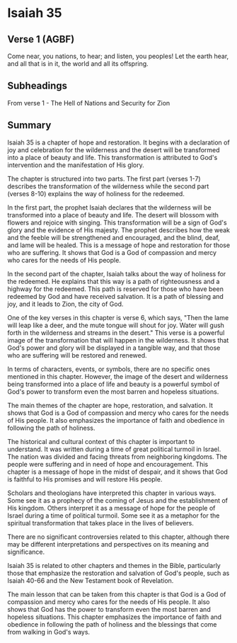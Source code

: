 # Isaiah 35

## Verse 1 (AGBF)

Come near, you nations, to hear; and listen, you peoples! Let the earth hear, and all that is in it, the world and all its offspring.

## Subheadings

From verse 1 - The Hell of Nations and Security for Zion

## Summary

Isaiah 35 is a chapter of hope and restoration. It begins with a declaration of joy and celebration for the wilderness and the desert will be transformed into a place of beauty and life. This transformation is attributed to God's intervention and the manifestation of His glory.

The chapter is structured into two parts. The first part (verses 1-7) describes the transformation of the wilderness while the second part (verses 8-10) explains the way of holiness for the redeemed.

In the first part, the prophet Isaiah declares that the wilderness will be transformed into a place of beauty and life. The desert will blossom with flowers and rejoice with singing. This transformation will be a sign of God's glory and the evidence of His majesty. The prophet describes how the weak and the feeble will be strengthened and encouraged, and the blind, deaf, and lame will be healed. This is a message of hope and restoration for those who are suffering. It shows that God is a God of compassion and mercy who cares for the needs of His people.

In the second part of the chapter, Isaiah talks about the way of holiness for the redeemed. He explains that this way is a path of righteousness and a highway for the redeemed. This path is reserved for those who have been redeemed by God and have received salvation. It is a path of blessing and joy, and it leads to Zion, the city of God.

One of the key verses in this chapter is verse 6, which says, "Then the lame will leap like a deer, and the mute tongue will shout for joy. Water will gush forth in the wilderness and streams in the desert." This verse is a powerful image of the transformation that will happen in the wilderness. It shows that God's power and glory will be displayed in a tangible way, and that those who are suffering will be restored and renewed.

In terms of characters, events, or symbols, there are no specific ones mentioned in this chapter. However, the image of the desert and wilderness being transformed into a place of life and beauty is a powerful symbol of God's power to transform even the most barren and hopeless situations.

The main themes of the chapter are hope, restoration, and salvation. It shows that God is a God of compassion and mercy who cares for the needs of His people. It also emphasizes the importance of faith and obedience in following the path of holiness.

The historical and cultural context of this chapter is important to understand. It was written during a time of great political turmoil in Israel. The nation was divided and facing threats from neighboring kingdoms. The people were suffering and in need of hope and encouragement. This chapter is a message of hope in the midst of despair, and it shows that God is faithful to His promises and will restore His people.

Scholars and theologians have interpreted this chapter in various ways. Some see it as a prophecy of the coming of Jesus and the establishment of His kingdom. Others interpret it as a message of hope for the people of Israel during a time of political turmoil. Some see it as a metaphor for the spiritual transformation that takes place in the lives of believers.

There are no significant controversies related to this chapter, although there may be different interpretations and perspectives on its meaning and significance.

Isaiah 35 is related to other chapters and themes in the Bible, particularly those that emphasize the restoration and salvation of God's people, such as Isaiah 40-66 and the New Testament book of Revelation.

The main lesson that can be taken from this chapter is that God is a God of compassion and mercy who cares for the needs of His people. It also shows that God has the power to transform even the most barren and hopeless situations. This chapter emphasizes the importance of faith and obedience in following the path of holiness and the blessings that come from walking in God's ways.